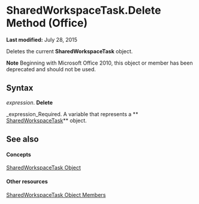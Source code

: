 
# SharedWorkspaceTask.Delete Method (Office)

 **Last modified:** July 28, 2015

Deletes the current  **SharedWorkspaceTask** object.

 **Note**  Beginning with Microsoft Office 2010, this object or member has been deprecated and should not be used.


## Syntax

 _expression_. **Delete**

 _expression_Required. A variable that represents a  ** [SharedWorkspaceTask](fbd82b03-53fa-12ff-9fb2-07bef012dde8.md)** object.


## See also


#### Concepts


 [SharedWorkspaceTask Object](fbd82b03-53fa-12ff-9fb2-07bef012dde8.md)
#### Other resources


 [SharedWorkspaceTask Object Members](5b5589d1-f907-7357-f930-eede569d2021.md)
